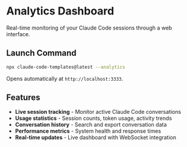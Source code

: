 # Analytics Dashboard

Real-time monitoring of your Claude Code sessions through a web interface.

## Launch Command

```bash
npx claude-code-templates@latest --analytics
```

Opens automatically at `http://localhost:3333`.

## Features

- **Live session tracking** - Monitor active Claude Code conversations
- **Usage statistics** - Session counts, token usage, activity trends
- **Conversation history** - Search and export conversation data
- **Performance metrics** - System health and response times
- **Real-time updates** - Live dashboard with WebSocket integration
